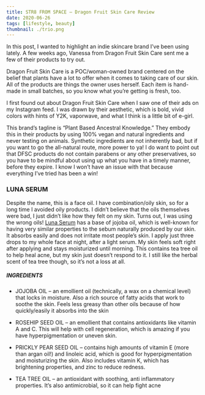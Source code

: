 ```yaml
---
title: STR8 FROM SPACE – Dragon Fruit Skin Care Review
date: 2020-06-26
tags: [lifestyle, beauty]
thumbnail: ./trio.png
---
```

In this post, I wanted to highlight an indie skincare brand I’ve been using lately. A few weeks ago, Vanessa from Dragon Fruit Skin Care sent me a few of their products to try out.

Dragon Fruit Skin Care is a POC/woman-owned brand centered on the belief that plants have a lot to offer when it comes to taking care of our skin. All of the products are things the owner uses herself. Each item is hand-made in small batches, so you know what you’re getting is fresh, too. 

I first found out about Dragon Fruit Skin Care when I saw one of their ads on my Instagram feed. I was drawn by their aesthetic, which is bold, vivid colors with hints of Y2K, vaporwave, and what I think is a little bit of e-girl. 

This brand’s tagline is “Plant Based Ancestral Knowledge.” They embody this in their products by using 100% vegan and natural ingredients and never testing on animals. Synthetic ingredients are not inherently bad, but if you want to go the all-natural route, more power to ya! I do want to point out that DFSC products do not contain parabens or any other preservatives, so you have to be mindful about using up what you have in a timely manner, before they expire. I know I won’t have an issue with that because everything I’ve tried has been a win!

### LUNA SERUM

Despite the name, this is a face oil. I have combination/oily skin, so for a long time I avoided oily products. I didn’t believe that the oils themselves were bad, I just didn’t like how they felt on my skin. Turns out, I was using the wrong oils! [Luna Serum](https://www.dragonfruitskincare.com/product-page/luna-serum) has a base of jojoba oil, which is well-known for having very similar properties to the sebum naturally produced by our skin. It absorbs easily and does not irritate most people’s skin. I apply just three drops to my whole face at night, after a light serum. My skin feels soft right after applying and stays moisturized until morning. This contains tea tree oil to help heal acne, but my skin just doesn’t respond to it. I still like the herbal scent of tea tree though, so it’s not a loss at all. 

##### INGREDIENTS

* JOJOBA OIL – an emollient oil (technically, a wax on a chemical level) that locks in moisture. Also a rich source of fatty acids that work to soothe the skin. Feels less greasy than other oils because of how quickly/easily it absorbs into the skin

* ROSEHIP SEED OIL – an emollient that contains antioxidants like vitamin A and C. This will help with cell regeneration, which is amazing if you have hyperpigmentation or uneven skin. 

* PRICKLY PEAR SEED OIL – contains high amounts of vitamin E (more than argan oil!) and linoleic acid, which is good for hyperpigmentation and moisturizing the skin. Also includes vitamin K, which has brightening properties, and zinc to reduce redness. 

* TEA TREE OIL – an antioxidant with soothing, anti inflammatory properties. It’s also antimicrobial, so it can help fight acne